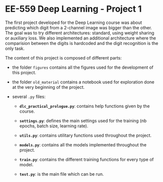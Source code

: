 # EE-559 Deep Learning - Project 1

The first project developed for the Deep Learning course was about predicting which digit from a 2-channel image was bigger than the other. The goal was to try different architectures: standard, using weight sharing or auxiliary loss. We also implemented an additional architecture where the comparision between the digits is hardcoded and the digit recognition is the only task.

The content of this project is composed of different parts:

- the folder `figures` contains all the figures used for the development of this project. 

- the folder `old_material` contains a notebook used for exploration done at the very beginning of the project.

- several `.py` files:

    - **`dlc_practical_prologue.py`**: contains help functions given by the course.

    - **`settings.py`**: defines the main settings used for the training (nb epochs, batch size, learning rate).

    - **`utils.py`**: contains utilitary functions used throughout the project.

    - **`models.py`**: contains all the models implemented throughout the project.

    - **`train.py`**: contains the different training functions for every type of model.

    - **`test.py`**: is the main file which can be run.